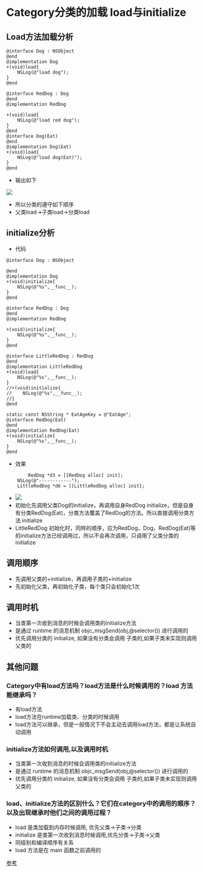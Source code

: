 # Category分类的加载 load与initialize

## Load方法加载分析

```objc
@interface Dog : NSObject
@end
@implementation Dog
+(void)load{
    NSLog(@"load dog");
}
@end
  
@interface RedDog : Dog
@end
@implementation RedDog

+(void)load{
    NSLog(@"load red dog");
}
@end
@interface Dog(Eat)
@end
@implementation Dog(Eat)
+(void)load{
    NSLog(@"load dog(Eat)");
}
@end
```

- 输出如下

![](https://tva1.sinaimg.cn/large/0081Kckwgy1gm5wyn581yj30i805c0tu.jpg)

- 所以分类的遵守如下顺序
- 父类load->子类load->分类load

## initialize分析

- 代码

```objc
@interface Dog : NSObject

@end
@implementation Dog
+(void)initialize{
    NSLog(@"%s",__func__);
}
@end

@interface RedDog : Dog
@end
@implementation RedDog

+(void)initialize{
    NSLog(@"%s",__func__);
}
@end

@interface LittleRedDog : RedDog
@end
@implementation LittleRedDog
+(void)load{
    NSLog(@"%s",__func__);
}
//+(void)initialize{
//    NSLog(@"%s",__func__);
//}
@end

static const NSString * EatAgeKey = @"EatAge";
@interface RedDog(Eat)
@end
@implementation RedDog(Eat)
+(void)initialize{
    NSLog(@"%s",__func__);
}
@end
```

- 效果

```objc
		RedDog *d3 = [[RedDog alloc] init];
   	NSLog(@"------------");
    LittleRedDog *d6 = [[LittleRedDog alloc] init];
```

- ![](https://tva1.sinaimg.cn/large/0081Kckwgy1gm5y5d6dpjj30ke064dgp.jpg)
- 初始化先调用父类Dog的initialize，再调用自身RedDog initialize，但是自身有分类RedDog(Eat)，分类方法覆盖了RedDog的方法。所以直接调用分类方法 initialize
- LittleRedDog 初始化时，同样的顺序，应为RedDog，Dog，RedDog(Eat)等的initialize方法已经调用过，所以不会再次调用，只调用了父类分类的initialize



## 调用顺序

- 先调用父类的+initialize，再调用子类的+initialize
- 先初始化父类，再初始化子类，每个类只会初始化1次



## 调用时机

- 当类第一次收到消息的时候会调用类的initialize方法
- 是通过 runtime 的消息机制 objc_msgSend(obj,@selector()) 进行调用的
- 优先调用分类的 initialize, 如果没有分类会调用 子类的,如果子类未实现则调用 父类的

## 其他问题

### Category中有load方法吗？load方法是什么时候调用的？load 方法能继承吗？

- 有load方法
- load方法在runtime加载类、分类的时候调用
- load方法可以继承，但是一般情况下不会主动去调用load方法，都是让系统自动调用

### initialize方法如何调用,以及调用时机

- 当类第一次收到消息的时候会调用类的initialize方法
- 是通过 runtime 的消息机制 objc_msgSend(obj,@selector()) 进行调用的
- 优先调用分类的 initialize, 如果没有分类会调用 子类的,如果子类未实现则调用 父类的

### load、initialize方法的区别什么？它们在category中的调用的顺序？以及出现继承时他们之间的调用过程？

- load 是类加载到内存时候调用, 优先父类->子类->分类
- initialize 是类第一次收到消息时候调用,优先分类->子类->父类
- 同级别和编译顺序有关系
- load 方法是在 main 函数之前调用的

[参考](https://juejin.cn/post/6844903728969941006)